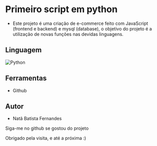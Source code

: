 # Primeiro script em python

* Este projeto é uma criação de e-commerce feito com JavaScript (frontend e backend) e mysql (database), o objetivo do projeto é a utilização de novas funções nas devidas linguagens.

## Linguagem

![Python](https://img.shields.io/badge/python-3670A0?style=for-the-badge&logo=python&logoColor=ffdd54) 

## Ferramentas

* Github

## Autor
* Natã Batista Fernandes

<p>Siga-me no github se gostou do projeto</p>
<p>Obrigado pela visita, e até a próxima :)</p>
